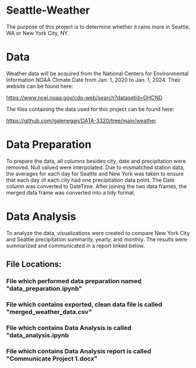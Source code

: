 # Seattle-Weather

The purpose of this project is to determine whether it rains more in Seattle, WA or New York City, NY. 


# Data

Weather data will be acquired from the National Centers for Environmental Information NOAA Climate Date from Jan. 1, 2020 to Jan. 1, 2024. Their website can be found here:

https://www.ncei.noaa.gov/cdo-web/search?datasetid=GHCND

The files containing the data used for this project can be found here:

https://github.com/galenegan/DATA-3320/tree/main/weather



# Data Preparation

To prepare the data, all columns besides city, date and precipitation were removed. Null valued were interpolated. Due to mismatched station data, the averages for each day for Seattle and New York was taken to ensure that each day of each city had one precipitation data point. The Date column was converted to DateTime. After joining the two data frames, the merged data frame was converted into a tidy format. 


# Data Analysis

To analyze the data, visualizations were created to compare New York City and Seattle precipitation summarily, yearly, and monthly. The results were summarized and communicated in a report linked below. 


## File Locations: 

### File which performed data preparation named "data_preparation.ipynb"

### File which contains exported, clean data file is called "merged_weather_data.csv"

### File which contains Data Analysis is called "data_analysis.ipynb

### File which contains Data Analysis report is called "Communicate Project 1.docx"
